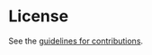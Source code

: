 # License

See the
[guidelines for contributions](https://github.com/chucklever/i-d-rpcrdma-reliable-reply/blob/master/CONTRIBUTING.md).
